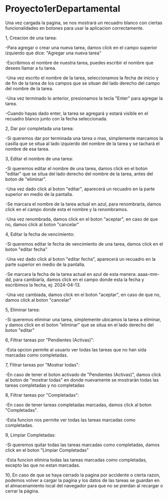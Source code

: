# Proyecto1erDepartamental

Una vez cargada la pagina, se nos mostrará un recuadro blanco con ciertas funcionalidades en botones para usar la aplicacion correctamente.

1, Creacion de una tarea:

-Para agregar o crear una nueva tarea, damos click en el campo superior izquierdo que dice: "Agregar una nueva tarea"

-Escribimos el nombre de nuestra tarea, puedes escribir el nombre que desees llamar a tu tarea.

-Una vez escrito el nombre de la tarea, seleccionamos la fecha de inicio y de fin de la tarea de los campos que se situan del lado derecho del campo del nombre de la tarea.

-Una vez terminado lo anterior, presionamos la tecla "Enter" para agregar la tarea.

-Cuando hayas dado enter, la tarea se agregará y estará visible en el recuadro blanco junto con la fecha seleccionada.

2, Dar por completada una tarea:

-Si queremos dar por terminada una tarea o mas, simplemente marcamos la casilla que se situa al lado izquierdo del nombre de la tarea y se tachará el nombre de esa tarea.

3, Editar el nombre de una tarea:

-Si queremos editar el nombre de una tarea, damos click en el boton "editar" que se situa del lado derecho del nombre de la tarea, antes del boton de "eliminar".

-Una vez dado click al boton "editar", aparecerá un recuadro en la parte superior en medio de la pantalla.

-Se marcara el nombre de la tarea actual en azul, para renombrarla, damos click en el campo donde esta el nombre y la renombramos.

-Una vez renombrada, damos click en el boton "aceptar", en caso de que no, damos click al boton "cancelar"

4, Editar la fecha de vencimiento:

-Si queremos editar le fecha de vencimiento de una tarea, damos click en el boton "editar fecha"

-Una vez dado click al boton "editar fecha", aparecerá un recuadro en la parte superior en medio de la pantalla.

-Se marcara la fecha de la tarea actual en azul de esta manera: aaaa-mm-dd, para cambiarla, damos click en el campo donde esta la fecha y escribimos la fecha, ej: 2024-04-13.

-Una vez cambiada, damos click en el boton "aceptar", en caso de que no, damos click al boton "cancelar"

5, Eliminar tarea:

-Si queremos eliminar una tarea, simplemente ubicamos la tarea a eliminar, y damos click en el boton "eliminar" que se situa en el lado derecho del boton "editar"

6, Filtrar tareas por "Pendientes (Activas)":

-Esta opcion permite al usuario ver todas las tareas que no han sida marcadas como completadas.

7, Flitrar tareas por "Mostrar todas":

-En caso de tener el boton activado de "Pendientes (Activas)", damos click al boton de "mostrar todas" en donde nuevamente se mostrarán todas las tareas completadas y no completadas

8, Filtrar tareas por "Completadas":

-En caso de tener tareas completadas marcadas, damos click al boton "Completadas".

-Esta funcion nos permite ver todas las tareas marcadas como completadas.

9, Limpiar Completadas:

-Si queremos quitar todas las tareas marcadas como completadas, damos click en el boton "Limpiar Completadas"

-Esta funcion elimina todas las tareas marcadas como completadas, excepto las que no estan marcadas.

10, En caso de que se haya cerrado la pagina por accidente o cierta razon, podemos volver a cargar la pagina y los datos de las tareas se guardan en el almacenamiento local del navegador para que no se pierdan al recargar o cerrar la página.
